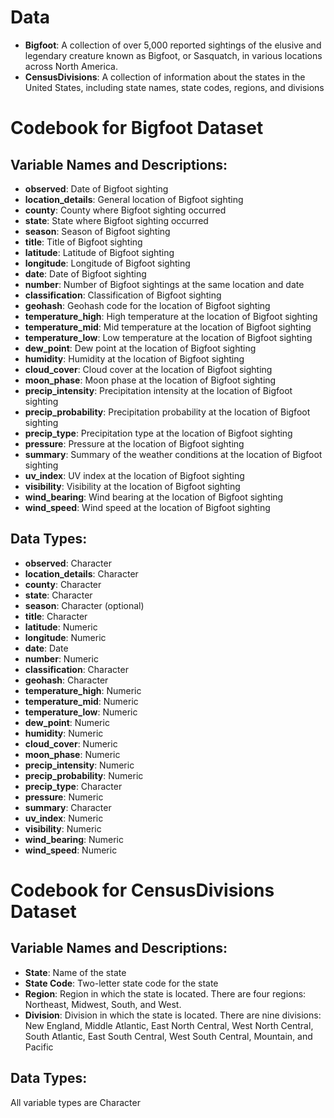 # Data
-   **Bigfoot**: A collection of over 5,000 reported sightings of the elusive and legendary creature known as Bigfoot, or Sasquatch, in various locations across North America. 
-   **CensusDivisions**: A collection of information about the states in the United States, including state names, state codes, regions, and divisions

# Codebook for Bigfoot Dataset

## Variable Names and Descriptions:

-   **observed**: Date of Bigfoot sighting
-   **location_details**: General location of Bigfoot sighting
-   **county**: County where Bigfoot sighting occurred
-   **state**: State where Bigfoot sighting occurred
-   **season**: Season of Bigfoot sighting
-   **title**: Title of Bigfoot sighting
-   **latitude**: Latitude of Bigfoot sighting
-   **longitude**: Longitude of Bigfoot sighting
-   **date**: Date of Bigfoot sighting
-   **number**: Number of Bigfoot sightings at the same location and date
-   **classification**: Classification of Bigfoot sighting
-   **geohash**: Geohash code for the location of Bigfoot sighting
-   **temperature_high**: High temperature at the location of Bigfoot sighting
-   **temperature_mid**: Mid temperature at the location of Bigfoot sighting
-   **temperature_low**: Low temperature at the location of Bigfoot sighting
-   **dew_point**: Dew point at the location of Bigfoot sighting
-   **humidity**: Humidity at the location of Bigfoot sighting
-   **cloud_cover**: Cloud cover at the location of Bigfoot sighting
-   **moon_phase**: Moon phase at the location of Bigfoot sighting
-   **precip_intensity**: Precipitation intensity at the location of Bigfoot sighting
-   **precip_probability**: Precipitation probability at the location of Bigfoot sighting
-   **precip_type**: Precipitation type at the location of Bigfoot sighting
-   **pressure**: Pressure at the location of Bigfoot sighting
-   **summary**: Summary of the weather conditions at the location of Bigfoot sighting
-   **uv_index**: UV index at the location of Bigfoot sighting
-   **visibility**: Visibility at the location of Bigfoot sighting
-   **wind_bearing**: Wind bearing at the location of Bigfoot sighting
-   **wind_speed**: Wind speed at the location of Bigfoot sighting

## Data Types:

-   **observed**: Character
-   **location_details**: Character
-   **county**: Character
-   **state**: Character
-   **season**: Character (optional)
-   **title**: Character
-   **latitude**: Numeric
-   **longitude**: Numeric
-   **date**: Date
-   **number**: Numeric
-   **classification**: Character
-   **geohash**: Character
-   **temperature_high**: Numeric
-   **temperature_mid**: Numeric
-   **temperature_low**: Numeric
-   **dew_point**: Numeric
-   **humidity**: Numeric
-   **cloud_cover**: Numeric
-   **moon_phase**: Numeric
-   **precip_intensity**: Numeric
-   **precip_probability**: Numeric
-   **precip_type**: Character
-   **pressure**: Numeric
-   **summary**: Character
-   **uv_index**: Numeric
-   **visibility**: Numeric
-   **wind_bearing**: Numeric
-   **wind_speed**: Numeric


# Codebook for CensusDivisions Dataset

## Variable Names and Descriptions:

-   **State**: Name of the state
-   **State Code**: Two-letter state code for the state
-   **Region**: Region in which the state is located. There are four regions: Northeast, Midwest, South, and West.
-   **Division**: Division in which the state is located. There are nine divisions: New England, Middle Atlantic, East North Central, West North Central, South Atlantic, East South Central, West South Central, Mountain, and Pacific

## Data Types:

All variable types are Character